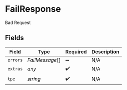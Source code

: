 # FailResponse

Bad Request


## Fields

| Field              | Type               | Required           | Description        |
| ------------------ | ------------------ | ------------------ | ------------------ |
| `errors`           | *FailMessage*[]    | :heavy_minus_sign: | N/A                |
| `extras`           | *any*              | :heavy_check_mark: | N/A                |
| `tpe`              | *string*           | :heavy_check_mark: | N/A                |